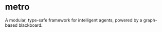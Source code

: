 # metro

A modular, type-safe framework for intelligent agents, powered by a graph-based blackboard.
